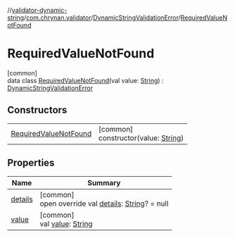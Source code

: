 //[validator-dynamic-string](../../../../index.md)/[com.chrynan.validator](../../index.md)/[DynamicStringValidationError](../index.md)/[RequiredValueNotFound](index.md)

# RequiredValueNotFound

[common]\
data class [RequiredValueNotFound](index.md)(val value: [String](https://kotlinlang.org/api/latest/jvm/stdlib/kotlin/-string/index.html)) : [DynamicStringValidationError](../index.md)

## Constructors

| | |
|---|---|
| [RequiredValueNotFound](-required-value-not-found.md) | [common]<br>constructor(value: [String](https://kotlinlang.org/api/latest/jvm/stdlib/kotlin/-string/index.html)) |

## Properties

| Name | Summary |
|---|---|
| [details](../details.md) | [common]<br>open override val [details](../details.md): [String](https://kotlinlang.org/api/latest/jvm/stdlib/kotlin/-string/index.html)? = null |
| [value](value.md) | [common]<br>val [value](value.md): [String](https://kotlinlang.org/api/latest/jvm/stdlib/kotlin/-string/index.html) |
